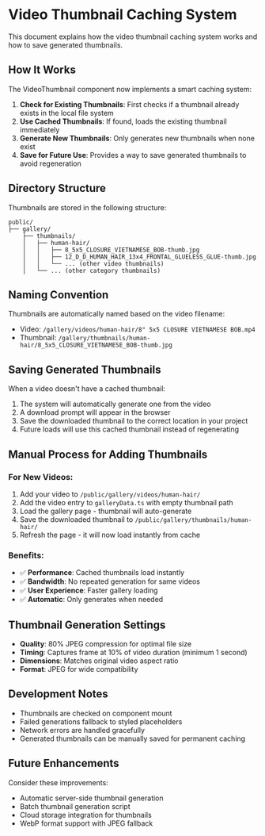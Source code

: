 # Video Thumbnail Caching System

This document explains how the video thumbnail caching system works and how to save generated thumbnails.

## How It Works

The VideoThumbnail component now implements a smart caching system:

1. **Check for Existing Thumbnails**: First checks if a thumbnail already exists in the local file system
2. **Use Cached Thumbnails**: If found, loads the existing thumbnail immediately
3. **Generate New Thumbnails**: Only generates new thumbnails when none exist
4. **Save for Future Use**: Provides a way to save generated thumbnails to avoid regeneration

## Directory Structure

Thumbnails are stored in the following structure:

```
public/
├── gallery/
    ├── thumbnails/
    │   ├── human-hair/
    │   │   ├── 8_5x5_CLOSURE_VIETNAMESE_BOB-thumb.jpg
    │   │   ├── 12_D_D_HUMAN_HAIR_13x4_FRONTAL_GLUELESS_GLUE-thumb.jpg
    │   │   └── ... (other video thumbnails)
    │   └── ... (other category thumbnails)
```

## Naming Convention

Thumbnails are automatically named based on the video filename:
- Video: `/gallery/videos/human-hair/8" 5x5 CLOSURE VIETNAMESE BOB.mp4`
- Thumbnail: `/gallery/thumbnails/human-hair/8_5x5_CLOSURE_VIETNAMESE_BOB-thumb.jpg`

## Saving Generated Thumbnails

When a video doesn't have a cached thumbnail:

1. The system will automatically generate one from the video
2. A download prompt will appear in the browser
3. Save the downloaded thumbnail to the correct location in your project
4. Future loads will use this cached thumbnail instead of regenerating

## Manual Process for Adding Thumbnails

### For New Videos:

1. Add your video to `/public/gallery/videos/human-hair/`
2. Add the video entry to `galleryData.ts` with empty thumbnail path
3. Load the gallery page - thumbnail will auto-generate
4. Save the downloaded thumbnail to `/public/gallery/thumbnails/human-hair/`
5. Refresh the page - it will now load instantly from cache

### Benefits:

- ✅ **Performance**: Cached thumbnails load instantly
- ✅ **Bandwidth**: No repeated generation for same videos
- ✅ **User Experience**: Faster gallery loading
- ✅ **Automatic**: Only generates when needed

## Thumbnail Generation Settings

- **Quality**: 80% JPEG compression for optimal file size
- **Timing**: Captures frame at 10% of video duration (minimum 1 second)
- **Dimensions**: Matches original video aspect ratio
- **Format**: JPEG for wide compatibility

## Development Notes

- Thumbnails are checked on component mount
- Failed generations fallback to styled placeholders
- Network errors are handled gracefully
- Generated thumbnails can be manually saved for permanent caching

## Future Enhancements

Consider these improvements:
- Automatic server-side thumbnail generation
- Batch thumbnail generation script
- Cloud storage integration for thumbnails
- WebP format support with JPEG fallback
